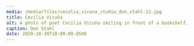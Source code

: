 ```yaml
---
media: /media/files/cecelia_vicuna_studio_don_stahl-12.jpg
title: Cecilia Vicuña
alt: A photo of poet Cecilia Vicuña smiling in front of a bookshelf.
caption: Don Stahl
date: 2020-10-30T10:09:00-0500
---
```


